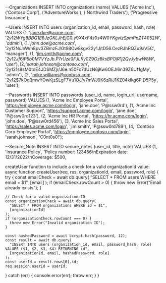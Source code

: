 --Organizations
INSERT INTO organizations (name)
VALUES ('Acme Inc'), ('Contoso Corp'), ('AdventureWorks'), ('Northwind Traders'), ('Progressive Insurance');

--Users
INSERT INTO users (organization_id, email, password_hash, role)
VALUES (1, 'jane.doe@acme.com', '$2y$12$WYg8BBQ1E6JzGKLJhEjG0.v9X4xF4s0s4W0YKgvIzSpmPpZT4052W', 'admin'),
       (1, 'john.doe@acme.com', '$2y$12$N/JnWm8pv3ZBmzFJ/Gt98Ow8kgv22y1J/tD56.CezRJhRQZu9aV5C', 'manager'),
       (1, 'jim.smith@acme.com', '$2y$12$Jf6jP5b0M7VYzJb.P7rUze0FJLKy0Z9Oz8ksBPOjR1j2QvJybwW8W', 'user'),
       (2, 'sarah.johnson@contoso.com', '$2y$12$1s8sM0toE4JDSMZjr/J6e.n50Fc7dUzN6jKw6OEJ/6n39Z6Uf1gMy', 'admin'),
       (2, 'mike.williams@contoso.com', '$2y$12$7kOq3mwYOwKjzSLgF7Vu1OJ/v7mWJ9K6zRiJ1KZ04kIkg6P.D5P5y', 'user');

--Passwords
INSERT INTO passwords (user_id, name, login_url, username, password)
VALUES (1, 'Acme Inc Employee Portal', 'https://employee.acme.com/login', 'jane.doe', 'P@ssw0rd'),
       (1, 'Acme Inc Customer Support', 'https://support.acme.com/login', 'jane.doe', 'P@ssw0rd123'),
       (2, 'Acme Inc HR Portal', 'https://hr.acme.com/login', 'john.doe', 'P@ssw0rd456'),
       (3, 'Acme Inc Sales Portal', 'https://sales.acme.com/login', 'jim.smith', 'P@ssw0rd789'),
       (4, 'Contoso Corp Employee Portal', 'https://employee.contoso.com/login', 'sarah.johnson', 'C0nt0s0!');


--Secure_Note
INSERT INTO secure_notes (user_id, title, note)
VALUES (1, 'Insurance Policy', 'Policy number: 123456\nExpiration date: 12/31/2022\nCoverage: $500,







 createUser function to include a check for a valid organizationId value:
async function createUser(req, res, organizationId, email, password, role) {
  try {
    const emailCheck = await db.query(
      "SELECT * FROM users WHERE email = $1",
      [email]
    );
    if (emailCheck.rowCount > 0) {
      throw new Error("Email already exists");
    }

    // Check for a valid organization ID
    const organizationCheck = await db.query(
      "SELECT * FROM organizations WHERE id = $1",
      [organizationId]
    );
    if (organizationCheck.rowCount === 0) {
      throw new Error("Invalid organization ID");
    }

    const hashedPassword = await bcrypt.hash(password, 12);
    const result = await db.query(
      "INSERT INTO users (organization_id, email, password_hash, role) VALUES ($1, $2, $3, $4) RETURNING id",
      [organizationId, email, hashedPassword, role]
    );
    const userId = result.rows[0].id;
    req.session.userId = userId;
  } catch (err) {
    console.error(err);
    throw err;
  }
}
